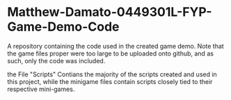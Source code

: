 # Matthew-Damato-0449301L-FYP-Game-Demo-Code
A repository containing the code used in the created game demo. Note that the game files proper were too large to be uploaded onto github, and as such, only the code was included.

the File "Scripts" Contians the majority of the scripts created and used in this project, while the minigame files contain scripts closely tied to their respective mini-games.
